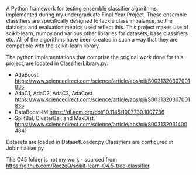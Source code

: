 A Python framework for testing ensemble classifier algorithms, implemented during my undergraduate Final Year Project.
These ensemble classifiers are specifically designed to tackle class imbalance, so the datasets and evaluation metrics used reflect this. 
This project makes use of scikit-learn, numpy and various other libraries for datasets, base classifiers etc.
All of the algorithms have been created in such a way that they are compatible with the scikit-learn library.

The python implementations that comprise the original work done for this project, are located in ClassifierLibrary.py:
- AdaBoost https://www.sciencedirect.com/science/article/abs/pii/S0031320307001835
- AdaC1, AdaC2, AdaC3, AdaCost https://www.sciencedirect.com/science/article/abs/pii/S0031320307001835
- DataBoost-IM https://dl.acm.org/doi/10.1145/1007730.1007736
- SplitBal, ClusterBal, and MaxDist. https://www.sciencedirect.com/science/article/abs/pii/S0031320314004841

Datasets are loaded in DatasetLoader.py 
Classifiers are configured in JobInitialiser.py

The C45 folder is not my work - sourced from https://github.com/RaczeQ/scikit-learn-C4.5-tree-classifier.
